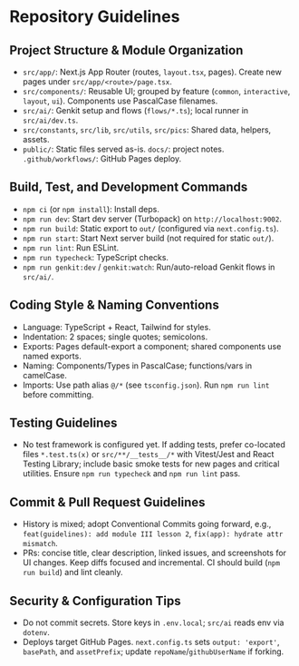 # Repository Guidelines

## Project Structure & Module Organization
- `src/app/`: Next.js App Router (routes, `layout.tsx`, pages). Create new pages under `src/app/<route>/page.tsx`.
- `src/components/`: Reusable UI; grouped by feature (`common`, `interactive`, `layout`, `ui`). Components use PascalCase filenames.
- `src/ai/`: Genkit setup and flows (`flows/*.ts`); local runner in `src/ai/dev.ts`.
- `src/constants`, `src/lib`, `src/utils`, `src/pics`: Shared data, helpers, assets.
- `public/`: Static files served as-is. `docs/`: project notes. `.github/workflows/`: GitHub Pages deploy.

## Build, Test, and Development Commands
- `npm ci` (or `npm install`): Install deps.
- `npm run dev`: Start dev server (Turbopack) on `http://localhost:9002`.
- `npm run build`: Static export to `out/` (configured via `next.config.ts`).
- `npm run start`: Start Next server build (not required for static `out/`).
- `npm run lint`: Run ESLint.
- `npm run typecheck`: TypeScript checks.
- `npm run genkit:dev` / `genkit:watch`: Run/auto-reload Genkit flows in `src/ai/`.

## Coding Style & Naming Conventions
- Language: TypeScript + React, Tailwind for styles.
- Indentation: 2 spaces; single quotes; semicolons.
- Exports: Pages default-export a component; shared components use named exports.
- Naming: Components/Types in PascalCase; functions/vars in camelCase.
- Imports: Use path alias `@/*` (see `tsconfig.json`). Run `npm run lint` before committing.

## Testing Guidelines
- No test framework is configured yet. If adding tests, prefer co-located files `*.test.ts(x)` or `src/**/__tests__/*` with Vitest/Jest and React Testing Library; include basic smoke tests for new pages and critical utilities. Ensure `npm run typecheck` and `npm run lint` pass.

## Commit & Pull Request Guidelines
- History is mixed; adopt Conventional Commits going forward, e.g., `feat(guidelines): add module III lesson 2`, `fix(app): hydrate attr mismatch`.
- PRs: concise title, clear description, linked issues, and screenshots for UI changes. Keep diffs focused and incremental. CI should build (`npm run build`) and lint cleanly.

## Security & Configuration Tips
- Do not commit secrets. Store keys in `.env.local`; `src/ai` reads env via `dotenv`.
- Deploys target GitHub Pages. `next.config.ts` sets `output: 'export'`, `basePath`, and `assetPrefix`; update `repoName`/`githubUserName` if forking.

